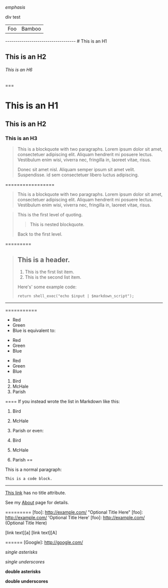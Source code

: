 *emphasis*
<div>div test</div>
<table>
    <tr>
	<td>Foo</td>
	<td>Bamboo</td>
    </tr>
</table>
-----------------------------------
# This is an H1

## This is an H2

###### This is an H6
===
# This is an H1 #

## This is an H2 ##

### This is an H3 ######
> This is a blockquote with two paragraphs. Lorem ipsum dolor sit amet,
> consectetuer adipiscing elit. Aliquam hendrerit mi posuere lectus.
> Vestibulum enim wisi, viverra nec, fringilla in, laoreet vitae, risus.
> 
> Donec sit amet nisl. Aliquam semper ipsum sit amet velit. Suspendisse. id sem consectetuer libero luctus adipiscing.

=================
> This is a blockquote with two paragraphs. Lorem ipsum dolor sit amet,
consectetuer adipiscing elit. Aliquam hendrerit mi posuere lectus.
Vestibulum enim wisi, viverra nec, fringilla in, laoreet vitae, risus.

> This is the first level of quoting.
>
> > This is nested blockquote.
>
> Back to the first level.


=========
> ## This is a header.
> 
> 1.   This is the first list item.
> 2.   This is the second list item.
> 
> Here's' some example code:
> 
>     return shell_exec("echo $input | $markdown_script");

-------------------

===========
*   Red
*   Green
*   Blue
is equivalent to:

+   Red
+   Green
+   Blue
-   Red
-   Green
-   Blue
1.  Bird
2.  McHale
3.  Parish

====
If you instead wrote the list in Markdown like this:

1.  Bird
1.  McHale
1.  Parish
or even:

3. Bird
1. McHale
8. Parish
==
<p>This is a normal paragraph:</p>

<pre><code>This is a code block.
</code></pre>
----
[This link](http://example.net/) has no title attribute.

See my [About](/about/) page for details.   

=========
[foo]: http://example.com/  "Optional Title Here"
[foo]: http://example.com/  'Optional Title Here'
[foo]: http://example.com/  (Optional Title Here)

[link text][a]
[link text][A]


======
[Google]: http://google.com/

[1]: http://google.com/        "Google"
[2]: http://search.yahoo.com/  "Yahoo Search"
[3]: http://search.msn.com/    "MSN Search"

*single asterisks*

_single underscores_

**double asterisks**

__double underscores__
















